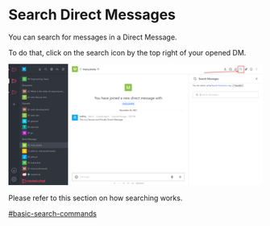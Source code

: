 # Search Direct Messages

You can search for messages in a Direct Message.&#x20;

To do that, click on the search icon by the top right of your opened DM.

![](<../../../../../.gitbook/assets/image (646) (2).png>)

Please refer to this section on how searching works.

[#basic-search-commands](../../channels/channel-actions/search-messages-in-a-channel.md#basic-search-commands "mention")
